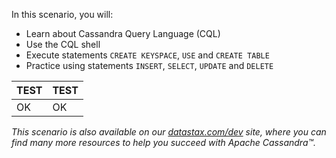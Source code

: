 In this scenario, you will:

* Learn about Cassandra Query Language (CQL)
* Use the CQL shell
* Execute statements `CREATE KEYSPACE`, `USE` and `CREATE TABLE`
* Practice using statements `INSERT`, `SELECT`, `UPDATE` and `DELETE`

| TEST | TEST |
| ---- | ---- |
| OK | OK |


_This scenario is also available on our [datastax.com/dev](https://www.datastax.com/learn/cassandra-fundamentals/cql) site, where you can find many more resources to help you succeed with Apache Cassandra™._
